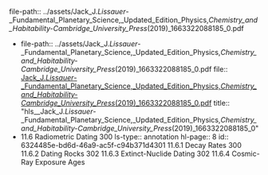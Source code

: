 file-path:: ../assets/Jack_J._Lissauer_-_Fundamental_Planetary_Science,_Updated_Edition_Physics,_Chemistry_and_Habitability-Cambridge_University_Press_(2019)_1663322088185_0.pdf

- file-path:: ../assets/Jack_J._Lissauer_-_Fundamental_Planetary_Science,_Updated_Edition_Physics,_Chemistry_and_Habitability-Cambridge_University_Press_(2019)_1663322088185_0.pdf
  file:: [Jack_J._Lissauer_-_Fundamental_Planetary_Science,_Updated_Edition_Physics,_Chemistry_and_Habitability-Cambridge_University_Press_(2019)_1663322088185_0.pdf](../assets/Jack_J._Lissauer_-_Fundamental_Planetary_Science,_Updated_Edition_Physics,_Chemistry_and_Habitability-Cambridge_University_Press_(2019)_1663322088185_0.pdf)
  title:: "hls__Jack_J._Lissauer_-_Fundamental_Planetary_Science,_Updated_Edition_Physics,_Chemistry_and_Habitability-Cambridge_University_Press_(2019)_1663322088185_0"
- 11.6 Radiometric Dating 300
  ls-type:: annotation
  hl-page:: 8
  id:: 6324485e-bd6d-46a9-ac5f-c94b371d4301
  11.6.1 Decay Rates 300
  11.6.2 Dating Rocks 302
  11.6.3 Extinct-Nuclide Dating 302
  11.6.4 Cosmic-Ray Exposure
  Ages